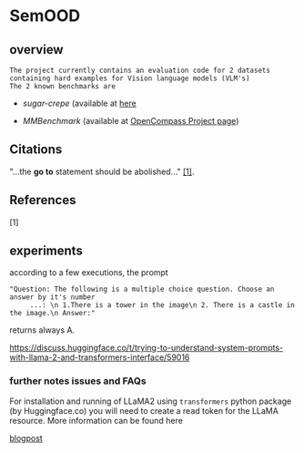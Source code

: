 # SemOOD
## overview
    The project currently contains an evaluation code for 2 datasets containing hard examples for Vision language models (VLM's)
    The 2 known benchmarks are                                                                                 
- *sugar-crepe* (available at [here](https://github.com/RAIVNLab/sugar-crepe)
 
- *MMBenchmark* (available at [OpenCompass Project page](https://opencompass.org.cn/mmbench))
## Citations


"...the **go to** statement should be abolished..." [[1]](#1).

## References
<a id="1">[1]</a> 



## experiments


according to a few executions, the prompt
```pyhton
"Question: The following is a multiple choice question. Choose an answer by it's number
     ...: \n 1.There is a tower in the image\n 2. There is a castle in the image.\n Answer:"
```
returns always A.

https://discuss.huggingface.co/t/trying-to-understand-system-prompts-with-llama-2-and-transformers-interface/59016


### further notes issues and FAQs


For installation and running of LLaMA2 using `transformers` python package (by  Huggingface.co) you will need to create a read token for the LLaMA resource. More information can be found here

[blogpost][llama2blog]

[llama2blog]: https://huggingface.co/blog/llama2#using-transformers